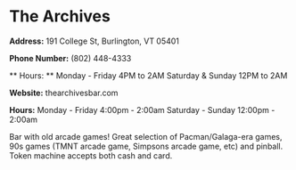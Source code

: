# The Archives

**Address:** 191 College St, Burlington, VT 05401

**Phone Number:** (802) 448-4333

** Hours: ** Monday - Friday 4PM to 2AM
Saturday & Sunday 12PM to 2AM 

**Website:** thearchivesbar.com

**Hours:** Monday - Friday 4:00pm - 2:00am
           Saturday - Sunday 12:00pm - 2:00am

Bar with old arcade games! Great selection of Pacman/Galaga-era games, 90s games (TMNT arcade game, Simpsons arcade game, etc) and pinball. Token machine accepts both cash and card.